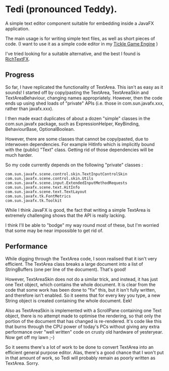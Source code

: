 # Tedi (pronounced Teddy).

A simple text editor component suitable for embedding inside a JavaFX application.

The main usage is for writing simple text files, as well as short pieces of code.
(I want to use it as a simple code editor in my
[Tickle Game Engine](https://github.com/nickthecoder/tickle)
)

I've tried looking for a suitable alternative, and the best I found is
[RichTextFX](https://github.com/FXMisc/RichTextFX).

## Progress

So far, I have replicated the functionality of TextArea.
This isn't as easy as it sounds!
I started off by copy/pasting the TextArea, TextAreaSkin and TextAreaBehaviour, changing names appropriately.
However, then the code ends up using shed loads of "private" APIs
(i.e. those in com.sun.javafx.xxx, rather than javafx.xxx).

I then made exact duplicates of about a dozen "simple" classes in the com.sun.javafx package,
such as ExpressionHelper, KeyBinding, BehaviourBase, OptionalBoolean.

However, there are some classes that cannot be copy/pasted, due to interwoven dependencies.
For example HitInfo which is implicitly bound with the (public) "Text" class.
Getting rid of those dependencies will be much harder.

So my code currently depends on the following "private" classes :

    com.sun.javafx.scene.control.skin.TextInputControlSkin
    com.sun.javafx.scene.control.skin.Utils
    com.sun.javafx.scene.input.ExtendedInputMethodRequests
    com.sun.javafx.scene.text.HitInfo
    com.sun.javafx.scene.text.TextLayout
    com.sun.javafx.tk.FontMetrics
    com.sun.javafx.tk.Toolkit

While I think JavaFX is good, the fact that writing a simple TextArea is extremely challenging
shows that the API is really lacking.

I think I'll be able to "bodge" my way round most of these, but I'm worried that some may be
near impossible to get rid of.

## Performance

While digging through the TextArea code, I soon realised that it isn't very efficient.
The TextArea class breaks a large document into a list of StringBuffers (one per line of the document).
That's good!

However, TextAreaSkin does not do a similar trick, and instead, it has just one Text object,
which contains the whole document.
It is clear from the code that some work has been done to "fix" this, but it isn't fully
written, and therefore isn't enabled.
So it seems that for every key you type, a new String object is created containing the whole document. Eek!

Also as TextAreaSkin is implemented with a ScrollPane containing one Text object, there is no attempt
made to optimise the rendering, so that only the portion of the document that has changed is re-rendered.
It's code like this that burns through the CPU power of today's PCs without giving any extra performance
over "well written" code on crusty old hardware of yesteryear. Now get off my lawn ;-)

So it seems there's a lot of work to be done to convert TextArea into an efficient general purpose editor.
Alas, there's a good chance that I won't put in that amount of work, so Tedi will probably remain
as poorly written as TextArea. Sorry.
